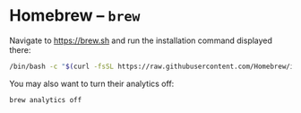 # Homebrew – `brew`

Navigate to https://brew.sh and run the installation command displayed there:

```zsh
/bin/bash -c "$(curl -fsSL https://raw.githubusercontent.com/Homebrew/install/master/install.sh)"
```

You may also want to turn their analytics off:

```zsh
brew analytics off
```